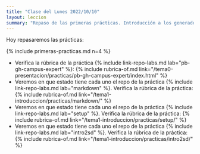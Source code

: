 ```yaml
---
title: "Clase del Lunes 2022/10/10"
layout: leccion
summary: "Repaso de las primeras prácticas. Introducción a los generadores estáticos de sitios web"
---
```


Hoy repasaremos las prácticas:

{% include primeras-practicas.md n=4 %}

* Verifica la rúbrica de la práctica {% include link-repo-labs.md lab="pb-gh-campus-expert" %}:
  {% include rubrica-of.md link="/tema0-presentacion/practicas/pb-gh-campus-expert/index.html" %}
* Veremos en que estado tiene cada uno el repo de la práctica {% include link-repo-labs.md lab="markdown" %}. Verifica la rúbrica de la práctica:
  {% include rubrica-of.md link="/tema1-introduccion/practicas/markdown/" %}
* Veremos en que estado tiene cada uno el repo de la práctica {% include link-repo-labs.md lab="setup" %}. Verifica la rúbrica de la práctica:
  {% include rubrica-of.md link="/tema1-introduccion/practicas/setup/" %}
* Veremos en que estado tiene cada uno el repo de la práctica {% include link-repo-labs.md lab="intro2sd" %}. Verifica la rúbrica de la práctica:
  {% include rubrica-of.md link="/tema1-introduccion/practicas/intro2sd/" %}
